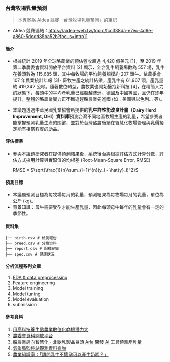### 台灣牧場乳量預測

> 本專案為 AIdea 競賽「台灣牧場乳量預測」的筆記

* AIdea 競賽連結：https://aidea-web.tw/topic/fcc338da-e7ec-4d9e-a860-5dcdd85ba52b?focus=intro11

#### 簡介

* 根據統計 2019 年全球酪農業的預估營收超過 4,420 億美元 [1]，至 2019 年第二季農委會資料開放平台資料 [2] 顯示，全台乳牛飼養場數為 557 場，乳牛在養頭數為 115,685 頭，其中每牧場的平均飼養規模約 207 頭牛。依農委會 107 年農業統計年報 [3]- 畜牧生產之統計結果，產乳牛有 61,967 頭，產乳量約 419,342 公噸。隨著數位轉型，農牧業也開始擁抱新科技 [4]，在精簡人力的狀態下，每頭牛的平均產乳量已經超越澳洲、德國及中國等國，且仍在逐年提升，整體的酪農業實力正不斷追趕酪農業先進國 (如：美國與以色列… 等)。

* 本議題透過中華民國乳業協會所提供的**乳牛群性能改良計畫（Dairy Herd Improvement, DHI）資料庫**預測台灣不同地區牧場生產的乳量，希望參賽者能掌握預測乳量生產的關鍵，並對於台灣酪農後續在智慧化牧場管理與乳價擬定能有相當程度的助益。

#### 評估標準

* 參與本議題研究者在提供預測結果後，系統後台將根據評估方式計算分數，評估方式採用計算與實際值的均根差 (Root-Mean-Square Error, RMSE)

    RMSE = $\sqrt{\frac{1}{n}\sum_{i=1}^{n}(y_i - \hat{y}_i)^2}$

#### 預測目標

* 本議題預測目標為每牧場每月的乳量，預測結果為每牧場每月的乳量，單位為公斤 (kg)。
* 背景知識：母牛需要受孕才能生產乳量，因此每頭母牛每年的乳量會有一定的季節性。


####  資料集

```
├── birth.csv # 檢測報告
├── breed.csv # 分娩資料
├── report.csv # 配種紀錄
├── spec.csv # 健康狀況
```

#### 分析流程系列文章

1. [EDA & data preprocessing](https://medium.com/@NeroHin/aidea-%E7%AB%B6%E8%B3%BD-%E5%8F%B0%E7%81%A3%E7%89%A7%E5%A0%B4%E4%B9%B3%E9%87%8F%E9%A0%90%E6%B8%AC-%E8%A7%A3%E9%A1%8C%E7%AD%86%E8%A8%98-%E4%B8%80-eda-exploratory-data-analysis-%E6%8E%A2%E7%B4%A2%E5%BC%8F-%E8%B3%87%E6%96%99%E5%88%86%E6%9E%90-%E8%B3%87%E6%96%99%E5%89%8D%E8%99%95%E7%90%86-ace501233cf)
2. Feature engineering
3. Model training
4. Model tuning
5. Model evaluation
6. submission

#### 參考資料

1. [用高科技養牛酪農業數位化商機潛力大](https://www.digitimes.com.tw/iot/article.asp?cat=158&cat1=20&cat2=80&cat3=65&id=0000561454_H9F3CJHO6WY3CJ3FWMWZJ)
2. [農委會資料開放平台](https://data.coa.gov.tw/Query/AdvSearch.aspx?id=279)
3. [酪農業邁向智慧化 - 北歐乳製品巨頭 Arla 開發 AI 工具預測產乳量](https://www.digitimes.com.tw/iot/article.asp?cat=158&cat1=20&cat2=80&cat3=65&id=0000563170_R7L0OF4A8EXVJEL0IAGYF)
4. [氣象局監控站觀測資料查詢](http://e-service.cwb.gov.tw/HistoryDataQuery/index.jsp)
5. [農業知識家：「請問乳牛不懷孕可以產牛奶嗎？」](https://kmweb.coa.gov.tw/knowledge_view.php?id=7673)